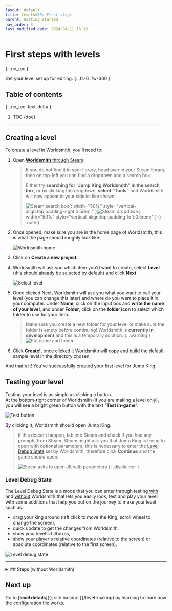 ```yaml
---
layout: default
title: Level&#58; First steps
parent: Getting started
nav_order: 3
last_modified_date: 2024-04-11 16:12
---
```


# First steps with levels
{: .no_toc }

Get your level set up for editing.<!-- more -->
{: .fs-6 .fw-300 }

## Table of contents
{: .no_toc .text-delta }

1. TOC
{:toc}

---

## Creating a level

To create a level in Worldsmith, you'll need to:

1. Open [**Worldsmith** through Steam](steam://run/2245910).
   > If you do not find it in your library, head over in your Steam library, then on top-left you can find a dropdown and a search box.
   >
   > Either try **searching for "Jump King Worldsmith" in the search box**, or by clicking the dropdown, **select "Tools"** and Worldsmith will now appear in your sidelist like shown.
   >
   > ![Steam search box]({{site.baseurl}}/images/getting-started/worldsmith_steam_search.png){: width="50%" style="vertical-align:top;padding-right:0.5rem;" }![Steam dropdown]({{site.baseurl}}/images/getting-started/worldsmith_steam_dropdown.png){: width="50%" style="vertical-align:top;padding-left:0.5rem;" }
   {: .note }

2. Once opened, make sure you are in the home page of Worldsmith, this is what the page should roughly look like:

   ![Worldsmith home]({{site.baseurl}}/images/tools/worldsmith_home.png)

3. Click on **Create a new project**.
4. Worldsmith will ask you which item you'd want to create, select **Level** (this should already be selected by default) and click **Next**.

   ![Select level]({{site.baseurl}}/images/getting-started/worldsmith_select_level.png)

5. Once clicked Next, Worldsmith will ask you what you want to call your level (you can change this later) and where do you want to place it in your computer. Under **Name**, click on the input box and **write the name of your level**; and under **Folder**, click on the **folder icon** to select which folder to use for your item.
   > Make sure you create a new folder for your level or make sure the folder is empty before continuing! Worldsmith is **currently in development** and this is a temporary solution.
   {: .warning }
   ![Put name and folder]({{site.baseurl}}/images/getting-started/worldsmith_select_level_name_directory.png)

6. Click **Create!**, once clicked it Worldsmith will copy and build the default sample level in the directory chosen.

And that's it! You've successfully created your first level for Jump King.

## Testing your level

Testing your level is as simple as clicking a button.<br>At the bottom-right corner of Worldsmith (if you are making a level only), you will see a bright green button with the text "**Test in-game**".

![Test button]({{site.baseurl}}/images/getting-started/worldsmith_test_button.png)

By clicking it, Worldsmith should open Jump King.

> If this doesn't happen, tab into Steam and check if you had any prompts from Steam. Steam might ask you that Jump King is trying to open with optional parameters, this is necessary to enter the [Level Debug State](./#level-debug-state) set by Worldsmith, therefore click **Continue** and the game should open.
>
> ![Steam asks to open JK with parameters]({{site.baseurl}}/images/getting-started/steam_ask_open_jk.png)
{: .disclaimer }

### Level Debug State

The Level Debug State is a mode that you can enter through testing [with](./#testing-your-level) and [without](./#testing) Worldsmith that lets you easily look, test and play your level with some additions that help you out on the journey to make your level such as:

- drag your king around (left click to move the King, scroll wheel to change the screen),
- quick update to get the changes from Worldsmith,
- show your level's hitboxes,
- show your player's relative coordinates (relative to the screen) or absolute coordinates (relative to the first screen).

![Level debug state]({{site.baseurl}}/images/getting-started/level_debug_state.png)

---

<details class="expander">
   <summary markdown="1">
## Steps (without Worldsmith)
   </summary>

   <div markdown="1">

## Installation
{: .no_toc }

1. Extract the contents of the `Sample custom level` zip file in a folder you want.
   > Save it somewhere where you won't delete it by mistake and consider making backups every now and then!
   {: .warning }

2. You are set if you have a folder like the following (banner.png is optional):

   ![Level hierarchy]({{site.baseurl}}/images/getting-started/level_hierarchy.png)

> Before continuing, make sure you know how to get the path of your folder by: 
> - by right-clicking the sample level folder: `Properties > Security > Object name`
> - by opening the folder and clicking the bar on the left side of the searchbar
{: .disclaimer }

## Testing
{: .no_toc }

Take time testing your level. Have others also test your level to make sure you are achieving your intended experience. Here are some community [**tips**]({{ site.baseurl }}/level-making/tips){:target="_blank"}.

To test your level, you can choose two different approaches:

### Setting it up once
{: .no_toc }

Choosing this approach is easier for starters since **once it's setup all you need to do is open the game** but can be tedious if you want to test multiple levels since you will **always have to modify the launch options** through Steam. 

> If you want to **return to the base game**, remove everything from the **Launch options** and open the game.
{: .disclaimer }

1. Open Steam.
2. Right-click Jump King and click **Properties...**
3. In **General > Launch options** add: `-debug "DIRECTORY"`.
4. Replace `DIRECTORY` to the path of your sample level.

Once that's done, all you need to do is open the game and <u>it will automatically open your sample level all the times</u>!

### Setting it on-the-go
{: .no_toc }

Choosing this approach might be a bit more complicated since **you have to do the same procedure all the time**, but can be better if you are tinkering with multiple levels or you just **dont like to deal with the launch options**.

1. Open your browser of preference or <kbd>Ctrl</kbd>+<kbd>R</kbd> to open Windows Run.
2. Paste the following snippet and replace `DIRECTORY` with your sample folder's directory:
   ```
   steam://rungameid/1061090 -debug "DIRECTORY"
   ```
3. Press <kbd>Enter</kbd>.<br>
   > If you are on a browser, you might get a pop-up telling you that your browser wants to open Steam, let the browser allow you to open the game for you by clicking "Allow" or "Yes" depending by the browser.
   {: .disclaimer }

</div>
</details>


## Next up

Go to [**level details**]({{ site.baseurl }}/level-making) by learning to learn how the configuration file works.
